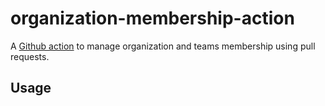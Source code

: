 # organization-membership-action

A [Github action](https://github.com/features/actions) to manage organization and teams membership using pull requests.


## Usage
